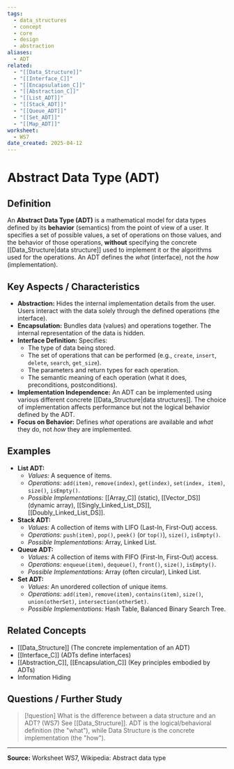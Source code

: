 ```yaml
---
tags:
  - data_structures
  - concept
  - core
  - design
  - abstraction
aliases:
  - ADT
related:
  - "[[Data_Structure]]"
  - "[[Interface_C]]"
  - "[[Encapsulation_C]]"
  - "[[Abstraction_C]]"
  - "[[List_ADT]]"
  - "[[Stack_ADT]]"
  - "[[Queue_ADT]]"
  - "[[Set_ADT]]"
  - "[[Map_ADT]]"
worksheet:
  - WS7
date_created: 2025-04-12
---
```

# Abstract Data Type (ADT)

## Definition

An **Abstract Data Type (ADT)** is a mathematical model for data types defined by its **behavior** (semantics) from the point of view of a user. It specifies a set of possible values, a set of operations on those values, and the behavior of those operations, **without** specifying the concrete [[Data_Structure|data structure]] used to implement it or the algorithms used for the operations. An ADT defines the *what* (interface), not the *how* (implementation).

## Key Aspects / Characteristics

- **Abstraction:** Hides the internal implementation details from the user. Users interact with the data solely through the defined operations (the interface).
- **Encapsulation:** Bundles data (values) and operations together. The internal representation of the data is hidden.
- **Interface Definition:** Specifies:
    - The type of data being stored.
    - The set of operations that can be performed (e.g., `create`, `insert`, `delete`, `search`, `get_size`).
    - The parameters and return types for each operation.
    - The semantic meaning of each operation (what it does, preconditions, postconditions).
- **Implementation Independence:** An ADT can be implemented using various different concrete [[Data_Structure|data structures]]. The choice of implementation affects performance but not the logical behavior defined by the ADT.
- **Focus on Behavior:** Defines *what* operations are available and *what* they do, not *how* they are implemented.

## Examples

- **List ADT:**
    - *Values:* A sequence of items.
    - *Operations:* `add(item)`, `remove(index)`, `get(index)`, `set(index, item)`, `size()`, `isEmpty()`.
    - *Possible Implementations:* [[Array_C]] (static), [[Vector_DS]] (dynamic array), [[Singly_Linked_List_DS]], [[Doubly_Linked_List_DS]].
- **Stack ADT:**
    - *Values:* A collection of items with LIFO (Last-In, First-Out) access.
    - *Operations:* `push(item)`, `pop()`, `peek()` (or `top()`), `size()`, `isEmpty()`.
    - *Possible Implementations:* Array, Linked List.
- **Queue ADT:**
    - *Values:* A collection of items with FIFO (First-In, First-Out) access.
    - *Operations:* `enqueue(item)`, `dequeue()`, `front()`, `size()`, `isEmpty()`.
    - *Possible Implementations:* Array (often circular), Linked List.
- **Set ADT:**
    - *Values:* An unordered collection of unique items.
    - *Operations:* `add(item)`, `remove(item)`, `contains(item)`, `size()`, `union(otherSet)`, `intersection(otherSet)`.
    - *Possible Implementations:* Hash Table, Balanced Binary Search Tree.

## Related Concepts
- [[Data_Structure]] (The concrete implementation of an ADT)
- [[Interface_C]] (ADTs define interfaces)
- [[Abstraction_C]], [[Encapsulation_C]] (Key principles embodied by ADTs)
- Information Hiding

## Questions / Further Study
>[!question] What is the difference between a data structure and an ADT? (WS7)
> See [[Data_Structure]]. ADT is the logical/behavioral definition (the "what"), while Data Structure is the concrete implementation (the "how").

---
**Source:** Worksheet WS7, Wikipedia: Abstract data type